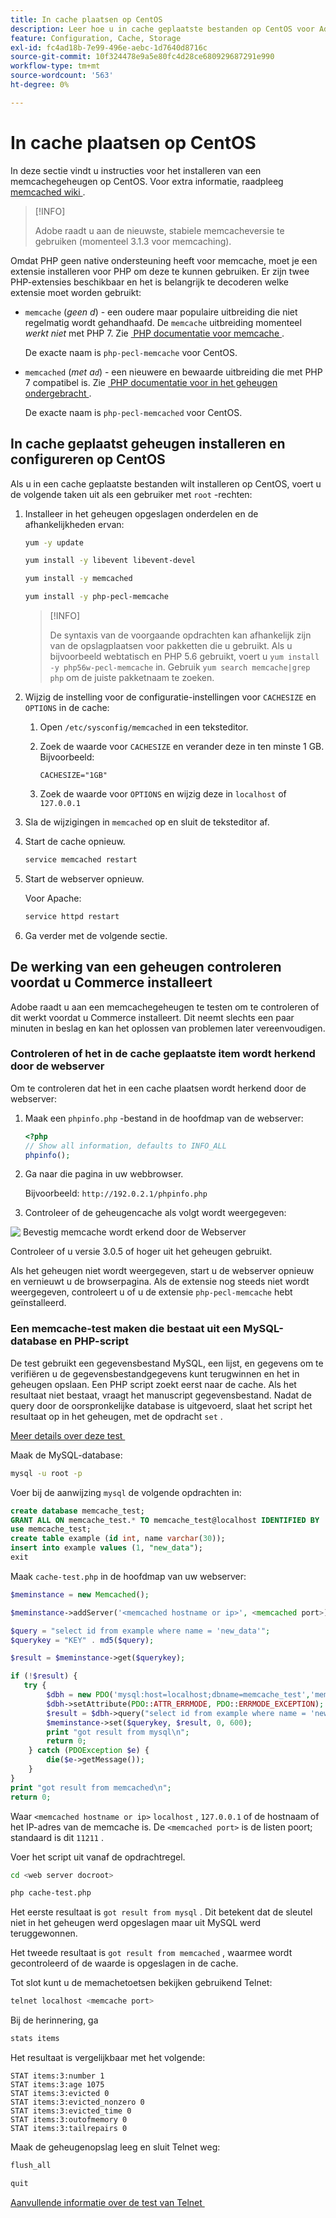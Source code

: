 ```yaml
---
title: In cache plaatsen op CentOS
description: Leer hoe u in cache geplaatste bestanden op CentOS voor Adobe Commerce installeert en configureert. Ontdek installatie-instructies en optimalisatietips.
feature: Configuration, Cache, Storage
exl-id: fc4ad18b-7e99-496e-aebc-1d7640d8716c
source-git-commit: 10f324478e9a5e80fc4d28ce680929687291e990
workflow-type: tm+mt
source-wordcount: '563'
ht-degree: 0%

---
```


# In cache plaatsen op CentOS

In deze sectie vindt u instructies voor het installeren van een memcachegeheugen op CentOS. Voor extra informatie, raadpleeg [&#x200B; memcached wiki &#x200B;](https://github.com/memcached/old-wiki).

>[!INFO]
>
>Adobe raadt u aan de nieuwste, stabiele memcacheversie te gebruiken (momenteel 3.1.3 voor memcaching).

Omdat PHP geen native ondersteuning heeft voor memcache, moet je een extensie installeren voor PHP om deze te kunnen gebruiken. Er zijn twee PHP-extensies beschikbaar en het is belangrijk te decoderen welke extensie moet worden gebruikt:

- `memcache` (_geen d_) - een oudere maar populaire uitbreiding die niet regelmatig wordt gehandhaafd.
De `memcache` uitbreiding momenteel _werkt niet_ met PHP 7. Zie [&#x200B; PHP documentatie voor memcache &#x200B;](https://www.php.net/manual/en/book.memcache.php).

  De exacte naam is `php-pecl-memcache` voor CentOS.

- `memcached` (_met a`d`_) - een nieuwere en bewaarde uitbreiding die met PHP 7 compatibel is. Zie [&#x200B; PHP documentatie voor in het geheugen ondergebracht &#x200B;](https://www.php.net/manual/en/book.memcached.php).

  De exacte naam is `php-pecl-memcached` voor CentOS.

## In cache geplaatst geheugen installeren en configureren op CentOS

Als u in een cache geplaatste bestanden wilt installeren op CentOS, voert u de volgende taken uit als een gebruiker met `root` -rechten:

1. Installeer in het geheugen opgeslagen onderdelen en de afhankelijkheden ervan:

   ```bash
   yum -y update
   ```

   ```bash
   yum install -y libevent libevent-devel
   ```

   ```bash
   yum install -y memcached
   ```

   ```bash
   yum install -y php-pecl-memcache
   ```

   >[!INFO]
   >
   >De syntaxis van de voorgaande opdrachten kan afhankelijk zijn van de opslagplaatsen voor pakketten die u gebruikt. Als u bijvoorbeeld webtatisch en PHP 5.6 gebruikt, voert u `yum install -y php56w-pecl-memcache` in. Gebruik `yum search memcache|grep php` om de juiste pakketnaam te zoeken.


1. Wijzig de instelling voor de configuratie-instellingen voor `CACHESIZE` en `OPTIONS` in de cache:

   1. Open `/etc/sysconfig/memcached` in een teksteditor.
   1. Zoek de waarde voor `CACHESIZE` en verander deze in ten minste 1 GB. Bijvoorbeeld:

      ```config
      CACHESIZE="1GB"
      ```

   1. Zoek de waarde voor `OPTIONS` en wijzig deze in `localhost` of `127.0.0.1`

1. Sla de wijzigingen in `memcached` op en sluit de teksteditor af.
1. Start de cache opnieuw.

   ```bash
   service memcached restart
   ```

1. Start de webserver opnieuw.

   Voor Apache:

   ```bash
   service httpd restart
   ```

1. Ga verder met de volgende sectie.

## De werking van een geheugen controleren voordat u Commerce installeert

Adobe raadt u aan een memcachegeheugen te testen om te controleren of dit werkt voordat u Commerce installeert. Dit neemt slechts een paar minuten in beslag en kan het oplossen van problemen later vereenvoudigen.

### Controleren of het in de cache geplaatste item wordt herkend door de webserver

Om te controleren dat het in een cache plaatsen wordt herkend door de webserver:

1. Maak een `phpinfo.php` -bestand in de hoofdmap van de webserver:

   ```php
   <?php
   // Show all information, defaults to INFO_ALL
   phpinfo();
   ```

1. Ga naar die pagina in uw webbrowser.

   Bijvoorbeeld: `http://192.0.2.1/phpinfo.php`

1. Controleer of de geheugencache als volgt wordt weergegeven:

![&#x200B; Bevestig memcache wordt erkend door de Webserver &#x200B;](../../assets/configuration/memcache.png)

Controleer of u versie 3.0.5 of hoger uit het geheugen gebruikt.

Als het geheugen niet wordt weergegeven, start u de webserver opnieuw en vernieuwt u de browserpagina. Als de extensie nog steeds niet wordt weergegeven, controleert u of u de extensie `php-pecl-memcache` hebt geïnstalleerd.

### Een memcache-test maken die bestaat uit een MySQL-database en PHP-script

De test gebruikt een gegevensbestand MySQL, een lijst, en gegevens om te verifiëren u de gegevensbestandgegevens kunt terugwinnen en het in geheugen opslaan. Een PHP script zoekt eerst naar de cache. Als het resultaat niet bestaat, vraagt het manuscript gegevensbestand. Nadat de query door de oorspronkelijke database is uitgevoerd, slaat het script het resultaat op in het geheugen, met de opdracht `set` .

[&#x200B; Meer details over deze test &#x200B;](https://www.digitalocean.com/community/tutorials/how-to-install-and-use-memcache-on-ubuntu-12-04)

Maak de MySQL-database:

```bash
mysql -u root -p
```

Voer bij de aanwijzing `mysql` de volgende opdrachten in:

```sql
create database memcache_test;
GRANT ALL ON memcache_test.* TO memcache_test@localhost IDENTIFIED BY 'memcache_test';
use memcache_test;
create table example (id int, name varchar(30));
insert into example values (1, "new_data");
exit
```

Maak `cache-test.php` in de hoofdmap van uw webserver:

```php
$meminstance = new Memcached();

$meminstance->addServer('<memcached hostname or ip>', <memcached port>);

$query = "select id from example where name = 'new_data'";
$querykey = "KEY" . md5($query);

$result = $meminstance->get($querykey);

if (!$result) {
   try {
        $dbh = new PDO('mysql:host=localhost;dbname=memcache_test','memcache_test','memcache_test');
        $dbh->setAttribute(PDO::ATTR_ERRMODE, PDO::ERRMODE_EXCEPTION);
        $result = $dbh->query("select id from example where name = 'new_data'")->fetch();
        $meminstance->set($querykey, $result, 0, 600);
        print "got result from mysql\n";
        return 0;
    } catch (PDOException $e) {
        die($e->getMessage());
    }
}
print "got result from memcached\n";
return 0;
```

Waar `<memcached hostname or ip>` `localhost` , `127.0.0.1` of de hostnaam of het IP-adres van de memcache is. De `<memcached port>` is de listen poort; standaard is dit `11211` .

Voer het script uit vanaf de opdrachtregel.

```bash
cd <web server docroot>
```

```bash
php cache-test.php
```

Het eerste resultaat is `got result from mysql` . Dit betekent dat de sleutel niet in het geheugen werd opgeslagen maar uit MySQL werd teruggewonnen.

Het tweede resultaat is `got result from memcached` , waarmee wordt gecontroleerd of de waarde is opgeslagen in de cache.

Tot slot kunt u de memachetoetsen bekijken gebruikend Telnet:

```bash
telnet localhost <memcache port>
```

Bij de herinnering, ga

```bash
stats items
```

Het resultaat is vergelijkbaar met het volgende:

```
STAT items:3:number 1
STAT items:3:age 1075
STAT items:3:evicted 0
STAT items:3:evicted_nonzero 0
STAT items:3:evicted_time 0
STAT items:3:outofmemory 0
STAT items:3:tailrepairs 0
```

Maak de geheugenopslag leeg en sluit Telnet weg:

```bash
flush_all
```

```bash
quit
```

[&#x200B; Aanvullende informatie over de test van Telnet &#x200B;](https://darkcoding.net/software/memcached-list-all-keys/)
